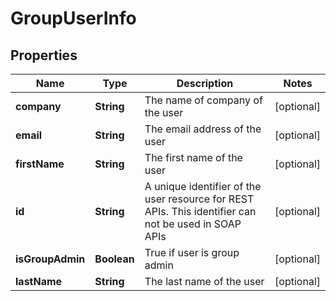 
# GroupUserInfo

## Properties
Name | Type | Description | Notes
------------ | ------------- | ------------- | -------------
**company** | **String** | The name of company of the user |  [optional]
**email** | **String** | The email address of the user |  [optional]
**firstName** | **String** | The first name of the user |  [optional]
**id** | **String** | A unique identifier of the user resource for REST APIs. This identifier can not be used in SOAP APIs |  [optional]
**isGroupAdmin** | **Boolean** | True if user is group admin |  [optional]
**lastName** | **String** | The last name of the user |  [optional]



